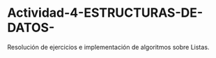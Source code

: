 # Actividad-4-ESTRUCTURAS-DE-DATOS-
 Resolución de ejercicios e implementación de algoritmos sobre Listas.

